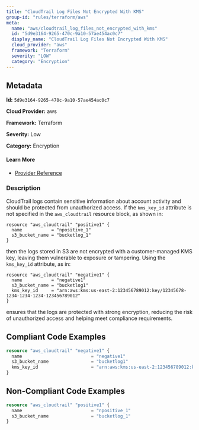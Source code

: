 ```yaml
---
title: "CloudTrail Log Files Not Encrypted With KMS"
group-id: "rules/terraform/aws"
meta:
  name: "aws/cloudtrail_log_files_not_encrypted_with_kms"
  id: "5d9e3164-9265-470c-9a10-57ae454ac0c7"
  display_name: "CloudTrail Log Files Not Encrypted With KMS"
  cloud_provider: "aws"
  framework: "Terraform"
  severity: "LOW"
  category: "Encryption"
---
```

## Metadata

**Id:** `5d9e3164-9265-470c-9a10-57ae454ac0c7`

**Cloud Provider:** aws

**Framework:** Terraform

**Severity:** Low

**Category:** Encryption

#### Learn More

 - [Provider Reference](https://registry.terraform.io/providers/hashicorp/aws/latest/docs/resources/cloudtrail#kms_key_id)

### Description

 CloudTrail logs contain sensitive information about account activity and should be protected from unauthorized access. If the `kms_key_id` attribute is not specified in the `aws_cloudtrail` resource block, as shown in:

```
resource "aws_cloudtrail" "positive1" {
  name           = "npositive_1"
  s3_bucket_name = "bucketlog_1"
}
```

then the logs stored in S3 are not encrypted with a customer-managed KMS key, leaving them vulnerable to exposure or tampering. Using the `kms_key_id` attribute, as in:

```
resource "aws_cloudtrail" "negative1" {
  name           = "negative1"
  s3_bucket_name = "bucketlog1"
  kms_key_id     = "arn:aws:kms:us-east-2:123456789012:key/12345678-1234-1234-1234-123456789012"
}
```

ensures that the logs are protected with strong encryption, reducing the risk of unauthorized access and helping meet compliance requirements.


## Compliant Code Examples
```terraform
resource "aws_cloudtrail" "negative1" {
  name                          = "negative1"
  s3_bucket_name                = "bucketlog1"
  kms_key_id                    = "arn:aws:kms:us-east-2:123456789012:key/12345678-1234-1234-1234-123456789012"
}

```
## Non-Compliant Code Examples
```terraform
resource "aws_cloudtrail" "positive1" {
  name                          = "npositive_1"
  s3_bucket_name                = "bucketlog_1"
}

```